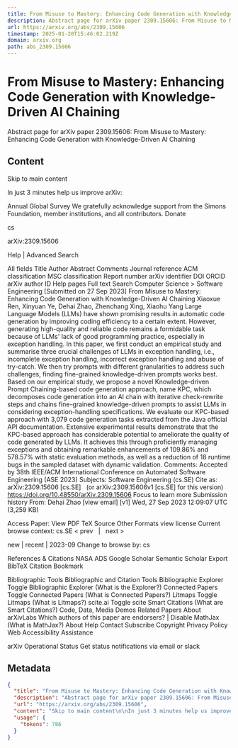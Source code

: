 ```yaml
---
title: From Misuse to Mastery: Enhancing Code Generation with Knowledge-Driven AI Chaining
description: Abstract page for arXiv paper 2309.15606: From Misuse to Mastery: Enhancing Code Generation with Knowledge-Driven AI Chaining
url: https://arxiv.org/abs/2309.15606
timestamp: 2025-01-20T15:46:02.219Z
domain: arxiv.org
path: abs_2309.15606
---
```


# From Misuse to Mastery: Enhancing Code Generation with Knowledge-Driven AI Chaining


Abstract page for arXiv paper 2309.15606: From Misuse to Mastery: Enhancing Code Generation with Knowledge-Driven AI Chaining


## Content

Skip to main content

In just 3 minutes help us improve arXiv:

Annual Global Survey
We gratefully acknowledge support from the Simons Foundation, member institutions, and all contributors.
Donate
>
cs
>
arXiv:2309.15606

Help | Advanced Search

All fields
Title
Author
Abstract
Comments
Journal reference
ACM classification
MSC classification
Report number
arXiv identifier
DOI
ORCID
arXiv author ID
Help pages
Full text
Search
Computer Science > Software Engineering
[Submitted on 27 Sep 2023]
From Misuse to Mastery: Enhancing Code Generation with Knowledge-Driven AI Chaining
Xiaoxue Ren, Xinyuan Ye, Dehai Zhao, Zhenchang Xing, Xiaohu Yang
Large Language Models (LLMs) have shown promising results in automatic code generation by improving coding efficiency to a certain extent. However, generating high-quality and reliable code remains a formidable task because of LLMs' lack of good programming practice, especially in exception handling. In this paper, we first conduct an empirical study and summarise three crucial challenges of LLMs in exception handling, i.e., incomplete exception handling, incorrect exception handling and abuse of try-catch. We then try prompts with different granularities to address such challenges, finding fine-grained knowledge-driven prompts works best. Based on our empirical study, we propose a novel Knowledge-driven Prompt Chaining-based code generation approach, name KPC, which decomposes code generation into an AI chain with iterative check-rewrite steps and chains fine-grained knowledge-driven prompts to assist LLMs in considering exception-handling specifications. We evaluate our KPC-based approach with 3,079 code generation tasks extracted from the Java official API documentation. Extensive experimental results demonstrate that the KPC-based approach has considerable potential to ameliorate the quality of code generated by LLMs. It achieves this through proficiently managing exceptions and obtaining remarkable enhancements of 109.86% and 578.57% with static evaluation methods, as well as a reduction of 18 runtime bugs in the sampled dataset with dynamic validation.
Comments:	Accepted by 38th IEEE/ACM International Conference on Automated Software Engineering (ASE 2023)
Subjects:	Software Engineering (cs.SE)
Cite as:	arXiv:2309.15606 [cs.SE]
 	(or arXiv:2309.15606v1 [cs.SE] for this version)
 	
https://doi.org/10.48550/arXiv.2309.15606
Focus to learn more
Submission history
From: Dehai Zhao [view email]
[v1] Wed, 27 Sep 2023 12:09:07 UTC (3,259 KB)

Access Paper:
View PDF
TeX Source
Other Formats
view license
Current browse context:
cs.SE
< prev   |   next >

new | recent | 2023-09
Change to browse by:
cs

References & Citations
NASA ADS
Google Scholar
Semantic Scholar
Export BibTeX Citation
Bookmark
 
Bibliographic Tools
Bibliographic and Citation Tools
Bibliographic Explorer Toggle
Bibliographic Explorer (What is the Explorer?)
Connected Papers Toggle
Connected Papers (What is Connected Papers?)
Litmaps Toggle
Litmaps (What is Litmaps?)
scite.ai Toggle
scite Smart Citations (What are Smart Citations?)
Code, Data, Media
Demos
Related Papers
About arXivLabs
Which authors of this paper are endorsers? | Disable MathJax (What is MathJax?)
About
Help
Contact
Subscribe
Copyright
Privacy Policy
Web Accessibility Assistance

arXiv Operational Status 
Get status notifications via email or slack

## Metadata

```json
{
  "title": "From Misuse to Mastery: Enhancing Code Generation with Knowledge-Driven AI Chaining",
  "description": "Abstract page for arXiv paper 2309.15606: From Misuse to Mastery: Enhancing Code Generation with Knowledge-Driven AI Chaining",
  "url": "https://arxiv.org/abs/2309.15606",
  "content": "Skip to main content\n\nIn just 3 minutes help us improve arXiv:\n\nAnnual Global Survey\nWe gratefully acknowledge support from the Simons Foundation, member institutions, and all contributors.\nDonate\n>\ncs\n>\narXiv:2309.15606\n\nHelp | Advanced Search\n\nAll fields\nTitle\nAuthor\nAbstract\nComments\nJournal reference\nACM classification\nMSC classification\nReport number\narXiv identifier\nDOI\nORCID\narXiv author ID\nHelp pages\nFull text\nSearch\nComputer Science > Software Engineering\n[Submitted on 27 Sep 2023]\nFrom Misuse to Mastery: Enhancing Code Generation with Knowledge-Driven AI Chaining\nXiaoxue Ren, Xinyuan Ye, Dehai Zhao, Zhenchang Xing, Xiaohu Yang\nLarge Language Models (LLMs) have shown promising results in automatic code generation by improving coding efficiency to a certain extent. However, generating high-quality and reliable code remains a formidable task because of LLMs' lack of good programming practice, especially in exception handling. In this paper, we first conduct an empirical study and summarise three crucial challenges of LLMs in exception handling, i.e., incomplete exception handling, incorrect exception handling and abuse of try-catch. We then try prompts with different granularities to address such challenges, finding fine-grained knowledge-driven prompts works best. Based on our empirical study, we propose a novel Knowledge-driven Prompt Chaining-based code generation approach, name KPC, which decomposes code generation into an AI chain with iterative check-rewrite steps and chains fine-grained knowledge-driven prompts to assist LLMs in considering exception-handling specifications. We evaluate our KPC-based approach with 3,079 code generation tasks extracted from the Java official API documentation. Extensive experimental results demonstrate that the KPC-based approach has considerable potential to ameliorate the quality of code generated by LLMs. It achieves this through proficiently managing exceptions and obtaining remarkable enhancements of 109.86% and 578.57% with static evaluation methods, as well as a reduction of 18 runtime bugs in the sampled dataset with dynamic validation.\nComments:\tAccepted by 38th IEEE/ACM International Conference on Automated Software Engineering (ASE 2023)\nSubjects:\tSoftware Engineering (cs.SE)\nCite as:\tarXiv:2309.15606 [cs.SE]\n \t(or arXiv:2309.15606v1 [cs.SE] for this version)\n \t\nhttps://doi.org/10.48550/arXiv.2309.15606\nFocus to learn more\nSubmission history\nFrom: Dehai Zhao [view email]\n[v1] Wed, 27 Sep 2023 12:09:07 UTC (3,259 KB)\n\nAccess Paper:\nView PDF\nTeX Source\nOther Formats\nview license\nCurrent browse context:\ncs.SE\n< prev   |   next >\n\nnew | recent | 2023-09\nChange to browse by:\ncs\n\nReferences & Citations\nNASA ADS\nGoogle Scholar\nSemantic Scholar\nExport BibTeX Citation\nBookmark\n \nBibliographic Tools\nBibliographic and Citation Tools\nBibliographic Explorer Toggle\nBibliographic Explorer (What is the Explorer?)\nConnected Papers Toggle\nConnected Papers (What is Connected Papers?)\nLitmaps Toggle\nLitmaps (What is Litmaps?)\nscite.ai Toggle\nscite Smart Citations (What are Smart Citations?)\nCode, Data, Media\nDemos\nRelated Papers\nAbout arXivLabs\nWhich authors of this paper are endorsers? | Disable MathJax (What is MathJax?)\nAbout\nHelp\nContact\nSubscribe\nCopyright\nPrivacy Policy\nWeb Accessibility Assistance\n\narXiv Operational Status \nGet status notifications via email or slack",
  "usage": {
    "tokens": 786
  }
}
```
